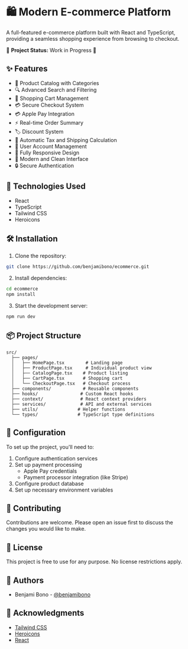 # 🛍️ Modern E-commerce Platform

A full-featured e-commerce platform built with React and TypeScript, providing a seamless shopping experience from browsing to checkout.

🚧 **Project Status:** Work in Progress 🚧

## ✨ Features

- 🏪 Product Catalog with Categories
- 🔍 Advanced Search and Filtering
- 🛒 Shopping Cart Management
- 💳 Secure Checkout System
- 💳 Apple Pay Integration
- ⚡ Real-time Order Summary
- 🏷️ Discount System
- 🧮 Automatic Tax and Shipping Calculation
- 👤 User Account Management
- 📱 Fully Responsive Design
- 🎨 Modern and Clean Interface
- 🔒 Secure Authentication

## 🚀 Technologies Used

- React
- TypeScript
- Tailwind CSS
- Heroicons

## 🛠️ Installation

1. Clone the repository:

```bash
git clone https://github.com/benjamibono/ecommerce.git
```

2. Install dependencies:

```bash
cd ecommerce
npm install
```

3. Start the development server:

```bash
npm run dev
```

## 📦 Project Structure

```
src/
  ├── pages/
  │   ├── HomePage.tsx        # Landing page
  │   ├── ProductPage.tsx     # Individual product view
  │   ├── CatalogPage.tsx    # Product listing
  │   ├── CartPage.tsx       # Shopping cart
  │   └── CheckoutPage.tsx   # Checkout process
  ├── components/            # Reusable components
  ├── hooks/                # Custom React hooks
  ├── context/              # React context providers
  ├── services/             # API and external services
  ├── utils/               # Helper functions
  └── types/               # TypeScript type definitions
```

## 🔧 Configuration

To set up the project, you'll need to:

1. Configure authentication services
2. Set up payment processing
   - Apple Pay credentials
   - Payment processor integration (like Stripe)
3. Configure product database
4. Set up necessary environment variables

## 🤝 Contributing

Contributions are welcome. Please open an issue first to discuss the changes you would like to make.

## 📄 License

This project is free to use for any purpose. No license restrictions apply.

## 👥 Authors

- Benjami Bono - [@benjamibono](https://github.com/benjamibono)

## 🙏 Acknowledgments

- [Tailwind CSS](https://tailwindcss.com/)
- [Heroicons](https://heroicons.com/)
- [React](https://reactjs.org/)
